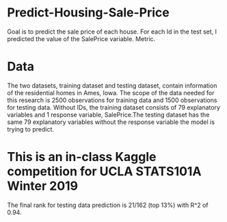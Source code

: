 # Predict-Housing-Sale-Price
Goal is to predict the sale price of each house. For each Id in the test set, I predicted the value of the SalePrice variable. Metric.

# Data
The two datasets, training dataset and testing dataset, contain information of the residential homes in Ames, Iowa. The scope of the data needed for this research is 2500 observations for training data and 1500 observations for testing data. Without IDs, the training dataset consists of 79 explanatory variables and 1 response variable, ​SalePrice.​ The testing dataset has the same 79 explanatory variables without the response variable the model is trying to predict.

# This is an in-class Kaggle competition for UCLA STATS101A Winter 2019
The final rank for testing data prediction is 21/162 (top 13%) with R^2 of 0.94.
